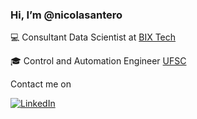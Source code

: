 ###  Hi, I’m @nicolasantero


💻 Consultant Data Scientist at [BIX Tech](https://www.bix-tech.com/)<br>

🎓 Control and Automation Engineer [UFSC](https://eas.ufsc.br/)


Contact me on 

[![LinkedIn](https://img.shields.io/badge/LinkedIn-%230077B5.svg?logo=linkedin&logoColor=white)](https://br.linkedin.com/in/nicolas-antero-nunes/en) 


<!---

nicolasantero/nicolasantero is a ✨ special ✨ repository because its `README.md` (this file) appears on your GitHub profile.
You can click the Preview link to take a look at your changes.
--->
